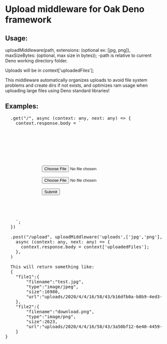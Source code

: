 # Upload middleware for Oak Deno framework

## Usage: 
uploadMiddleware(path, extensions: (optional ex: [jpg, png]), maxSizeBytes: (optional, max size in bytes));
-path is relative to current Deno working directory folder.

Uploads will be in context['uploadedFiles'];

This middleware automatically organizes uploads to avoid file system problems and create dirs if not exists, and optimizes ram usage when uploading large files using Deno standard libraries!

## Examples:
<pre>
  .get("/", async (context: any, next: any) => {
    context.response.body = `
    <!DOCTYPE html>
      <html>
        <head>
            <title>Upload multiple files</title>
        </head>
        <body>
            <form enctype="multipart/form-data" action="/upload" method="post">
              <input type="file" name="file1"><br>
              <input type="file" name="file2"><br>
              <input type="submit" value="Submit">
            </form>
        </body>
      </html>
    `;
  })

  .post("/upload", uploadMiddleware('uploads',['jpg','png'],20000000),
    async (context: any, next: any) => {
      context.response.body = context['uploadedFiles'];
    },
  )

  This will return something like:
  {
	"file1":{
		"filename":"test.jpg",
		"type":"image/jpeg",
		"size":16980,
		"url":"uploads/2020/4/4/16/58/43/b16dfb0a-b8b9-4ed3-8c96-2e0a946101fb/test.jpg"
	},
	"file2":{
		"filename":"download.png",
		"type":"image/png",
		"size":2623,
		"url":"uploads/2020/4/4/16/58/43/3a50bf12-6e40-4459-a0c0-52f913e1850e/download.png"
	}
}
